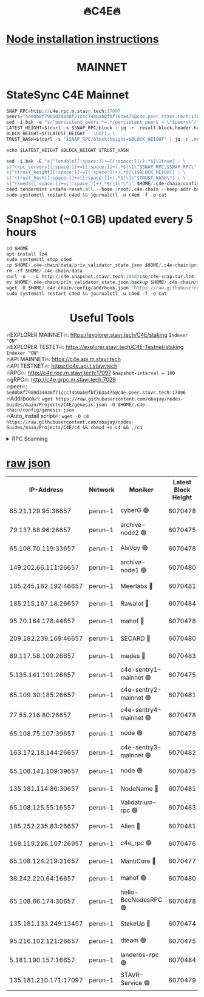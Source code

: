 <h1 align="center"> 🔥C4E🔥</h1>

[Node installation instructions](https://github.com/obajay/nodes-Guides/tree/main/Projects/C4E)
=

<h1 align="center"> MAINNET</h1>

# StateSync C4E Mainnet
```python
SNAP_RPC=http://c4e.rpc.m.stavr.tech:17097
peers="5ed0b8f7989d34438f71ccc74b0ab0fbf763a475@c4e.peer.stavr.tech:17096"
sed -i.bak -e "s/^persistent_peers *=.*/persistent_peers = \"$peers\"/" $HOME/.c4e-chain/config/config.toml
LATEST_HEIGHT=$(curl -s $SNAP_RPC/block | jq -r .result.block.header.height); \
BLOCK_HEIGHT=$((LATEST_HEIGHT - 100)); \
TRUST_HASH=$(curl -s "$SNAP_RPC/block?height=$BLOCK_HEIGHT" | jq -r .result.block_id.hash)

echo $LATEST_HEIGHT $BLOCK_HEIGHT $TRUST_HASH

sed -i.bak -E "s|^(enable[[:space:]]+=[[:space:]]+).*$|\1true| ; \
s|^(rpc_servers[[:space:]]+=[[:space:]]+).*$|\1\"$SNAP_RPC,$SNAP_RPC\"| ; \
s|^(trust_height[[:space:]]+=[[:space:]]+).*$|\1$BLOCK_HEIGHT| ; \
s|^(trust_hash[[:space:]]+=[[:space:]]+).*$|\1\"$TRUST_HASH\"| ; \
s|^(seeds[[:space:]]+=[[:space:]]+).*$|\1\"\"|" $HOME/.c4e-chain/config/config.toml
c4ed tendermint unsafe-reset-all --home /root/.c4e-chain --keep-addr-book
sudo systemctl restart c4ed && journalctl -u c4ed -f -o cat
```
# SnapShot (~0.1 GB) updated every 5 hours
```python
cd $HOME
apt install lz4
sudo systemctl stop c4ed
cp $HOME/.c4e-chain/data/priv_validator_state.json $HOME/.c4e-chain/priv_validator_state.json.backup
rm -rf $HOME/.c4e-chain/data
curl -o - -L http://c4e.snapshot.stavr.tech:1018/c4e/c4e-snap.tar.lz4 | lz4 -c -d - | tar -x -C $HOME/.c4e-chain --strip-components 2
mv $HOME/.c4e-chain/priv_validator_state.json.backup $HOME/.c4e-chain/data/priv_validator_state.json
wget -O $HOME/.c4e-chain/config/addrbook.json "https://raw.githubusercontent.com/obajay/nodes-Guides/main/Projects/C4E/addrbook.json"
sudo systemctl restart c4ed && journalctl -u c4ed -f -o cat
```
 <h1 align="center"> Useful Tools</h1>

🔥EXPLORER MAINNET🔥:  https://explorer.stavr.tech/C4E/staking            `Indexer "ON"` \
🔥EXPLORER TESTET🔥:   https://explorer.stavr.tech/C4E-Testnet/staking     `Indexer "ON"` \
🔥API MAINNET🔥:       https://c4e.api.m.stavr.tech \
🔥API TESTNET🔥:       https://c4e.api.t.stavr.tech \
🔥RPC🔥:               http://c4e.rpc.m.stavr.tech:17097                  `Snapshot-interval = 100` \
🔥gRPC🔥:              http://c4e.grpc.m.stavr.tech:7029 \
🔥peer🔥:              `5ed0b8f7989d34438f71ccc74b0ab0fbf763a475@c4e.peer.stavr.tech:17096` \
🔥Addrbook🔥:    ```wget https://raw.githubusercontent.com/obajay/nodes-Guides/main/Projects/C4E/genesis.json -O $HOME/.c4e-chain/config/genesis.json``` \
🔥Auto_install script🔥: ```wget -O c4 https://raw.githubusercontent.com/obajay/nodes-Guides/main/Projects/C4E/c4 && chmod +x c4 && ./c4```





<details>
<summary>RPC Scanning</summary>

<h2 align="center"> We scan nodes in real time every 4 hours. And we provide the final result of RPC endpoints.
We cannot influence the operation of these nodes in any way. </h2>


```python
If Voting Power is higher than 0 --> then the Node is a validator of the network and may be subject to attack and be a potential threat to the chain.
```
```python
We marked such validators with a red symbol
```

</details>

[raw json](https://rpc-check.c4e.stavr.tech/c4e/rpc-c4e-result.json)
=



<table><tr><th>IP-Address</th><th>Network</th><th>Moniker</th><th>Latest Block Height</th><th>Earliest Block Height</th><th>Catching Up</th><th>Voting Power</th><th>Scan Time</th></tr><tr><td>65.21.129.95:36657</td><td>perun-1</td><td>cyberG 🟢</td><td>6070478</td><td>0</td><td>False</td><td>0</td><td>2023-11-29T16:06:15.444754691UTC</td></tr><tr><td>79.137.68.96:26657</td><td>perun-1</td><td>archive-node2 🟢</td><td>6070475</td><td>1</td><td>False</td><td>0</td><td>2023-11-29T16:05:58.408303343UTC</td></tr><tr><td>65.108.70.119:33657</td><td>perun-1</td><td>AlxVoy 🟢</td><td>6070478</td><td>1</td><td>False</td><td>0</td><td>2023-11-29T16:06:14.789654392UTC</td></tr><tr><td>149.202.66.111:26657</td><td>perun-1</td><td>archive-node1 🟢</td><td>6070480</td><td>1</td><td>False</td><td>0</td><td>2023-11-29T16:06:31.549547298UTC</td></tr><tr><td>185.245.182.192:46657</td><td>perun-1</td><td>Meerlabs 🔴</td><td>6070481</td><td>1051501</td><td>False</td><td>493550</td><td>2023-11-29T16:06:37.302527758UTC</td></tr><tr><td>185.215.167.18:26657</td><td>perun-1</td><td>Rawalot 🔴</td><td>6070484</td><td>1090501</td><td>False</td><td>579034</td><td>2023-11-29T16:06:49.532262258UTC</td></tr><tr><td>95.70.184.178:44657</td><td>perun-1</td><td>mahof 🔴</td><td>6070478</td><td>2342001</td><td>False</td><td>1357006</td><td>2023-11-29T16:06:14.140506622UTC</td></tr><tr><td>209.182.239.169:46657</td><td>perun-1</td><td>SECARD 🔴</td><td>6070480</td><td>2616101</td><td>False</td><td>675729</td><td>2023-11-29T16:06:28.874588568UTC</td></tr><tr><td>89.117.58.109:26657</td><td>perun-1</td><td>medes 🔴</td><td>6070483</td><td>2826001</td><td>False</td><td>471345</td><td>2023-11-29T16:06:44.438163568UTC</td></tr><tr><td>5.135.141.191:26657</td><td>perun-1</td><td>c4e-sentry1-mainnet 🟢</td><td>6070475</td><td>4267001</td><td>False</td><td>0</td><td>2023-11-29T16:05:57.715508028UTC</td></tr><tr><td>65.109.30.185:26657</td><td>perun-1</td><td>c4e-sentry2-mainnet 🟢</td><td>6070481</td><td>5186001</td><td>False</td><td>0</td><td>2023-11-29T16:06:36.864775167UTC</td></tr><tr><td>77.55.216.80:26657</td><td>perun-1</td><td>c4e-sentry4-mainnet 🟢</td><td>6070478</td><td>5187001</td><td>False</td><td>0</td><td>2023-11-29T16:06:14.471681473UTC</td></tr><tr><td>65.108.75.107:39657</td><td>perun-1</td><td>node 🟢</td><td>6070478</td><td>5198801</td><td>False</td><td>0</td><td>2023-11-29T16:06:17.916971863UTC</td></tr><tr><td>163.172.18.144:26657</td><td>perun-1</td><td>c4e-sentry3-mainnet 🟢</td><td>6070482</td><td>5286001</td><td>False</td><td>0</td><td>2023-11-29T16:06:37.966742537UTC</td></tr><tr><td>65.108.141.109:39657</td><td>perun-1</td><td>node 🟢</td><td>6070475</td><td>5303301</td><td>False</td><td>0</td><td>2023-11-29T16:06:00.772773632UTC</td></tr><tr><td>135.181.114.86:30657</td><td>perun-1</td><td>NodeName 🔴</td><td>6070481</td><td>5508301</td><td>False</td><td>333717</td><td>2023-11-29T16:06:31.937651521UTC</td></tr><tr><td>65.108.125.55:16557</td><td>perun-1</td><td>Validatrium-rpc 🟢</td><td>6070483</td><td>5551301</td><td>False</td><td>0</td><td>2023-11-29T16:06:46.866025638UTC</td></tr><tr><td>185.252.235.83:26657</td><td>perun-1</td><td>Alien 🔴</td><td>6070481</td><td>5736001</td><td>False</td><td>380508</td><td>2023-11-29T16:06:32.286863026UTC</td></tr><tr><td>168.119.226.107:26957</td><td>perun-1</td><td>c4e_rpc 🟢</td><td>6070476</td><td>5970476</td><td>False</td><td>0</td><td>2023-11-29T16:06:07.268761004UTC</td></tr><tr><td>65.108.124.219:31657</td><td>perun-1</td><td>MantiCore 🔴</td><td>6070477</td><td>5970477</td><td>False</td><td>837430</td><td>2023-11-29T16:06:13.704199337UTC</td></tr><tr><td>38.242.220.64:16657</td><td>perun-1</td><td>mahof 🟢</td><td>6070480</td><td>5980001</td><td>False</td><td>0</td><td>2023-11-29T16:06:29.197389354UTC</td></tr><tr><td>65.108.66.174:30657</td><td>perun-1</td><td>hello-BccNodesRPC 🟢</td><td>6070478</td><td>5985401</td><td>False</td><td>0</td><td>2023-11-29T16:06:15.108288913UTC</td></tr><tr><td>135.181.133.249:13457</td><td>perun-1</td><td>StakeUp 🔴</td><td>6070474</td><td>6015001</td><td>False</td><td>1357007</td><td>2023-11-29T16:05:49.272384770UTC</td></tr><tr><td>95.216.102.121:26657</td><td>perun-1</td><td>dteam 🟢</td><td>6070475</td><td>6059001</td><td>False</td><td>0</td><td>2023-11-29T16:05:58.025843143UTC</td></tr><tr><td>5.181.190.157:16657</td><td>perun-1</td><td>landeros-rpc 🟢</td><td>6070484</td><td>6066001</td><td>False</td><td>0</td><td>2023-11-29T16:06:49.236862129UTC</td></tr><tr><td>135.181.210.171:17097</td><td>perun-1</td><td>STAVR-Service 🟢</td><td>6070479</td><td>6069901</td><td>False</td><td>0</td><td>2023-11-29T16:06:20.298685114UTC</td></tr></table>
